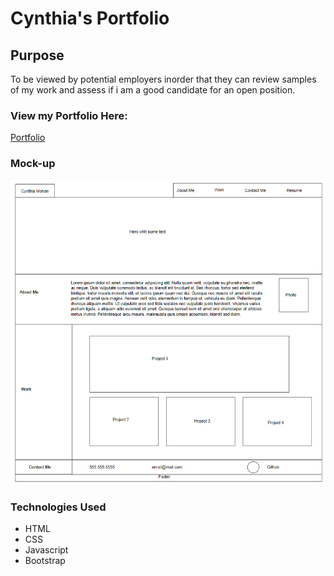 # Cynthia's Portfolio
## Purpose
To be viewed by potential employers inorder that they can review samples of my work and assess if i am a good candidate for an open position.
### View my Portfolio Here:
[Portfolio](https://cynthiamohan.github.io/Cynthia-Portfolio/)
### Mock-up
![Wireframe Diagram](./Assets/images/Wireframe.png)
### Technologies Used
* HTML
* CSS
* Javascript
* Bootstrap